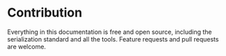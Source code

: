 # Contribution

Everything in this documentation is free and open source, including the serialization standard and all the tools.
Feature requests and pull requests are welcome.
